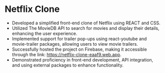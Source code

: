 # Netflix Clone

- Developed a simplified front-end clone of Netflix using REACT and CSS.
- Utilized The MovieDB API to search for movies and display their details, enhancing the user experience.
- Implemented support for trailer pop-ups using react-youtube and movie-trailer packages, allowing users to view movie trailers.
- Successfully hosted the project on Firebase, making it accessible through the link: https://netflix-clone-eaaf9.web.app.
- Demonstrated proficiency in front-end development, API integration, and using external packages to enhance functionality.







